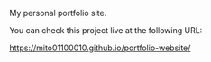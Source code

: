 My personal portfolio site.

You can check this project live at the following URL:

https://mito01100010.github.io/portfolio-website/
